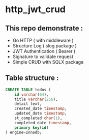 # http_jwt_crud

## This repo demonstrate :
- Go HTTP ( with middleware )
- Structure Log ( slog package )
- JWT Authentication ( Bearer )
- Signature to validate request
- Simple CRUD with SQLX package

## Table structure :
```sql
CREATE TABLE todos (
	id varchar(64),
	title varchar(256),
	detail text,
	created_date timestamp,
	updated_date timestamp,
	st_completed char(1),
	completed_date timestamp,
	primary key(id)
) engine=Innodb;
```
